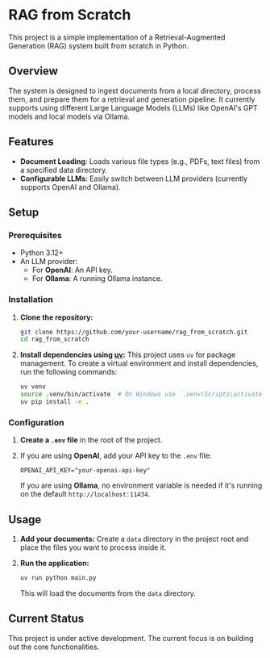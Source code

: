 # RAG from Scratch

This project is a simple implementation of a Retrieval-Augmented Generation (RAG) system built from scratch in Python.

## Overview

The system is designed to ingest documents from a local directory, process them, and prepare them for a retrieval and generation pipeline. It currently supports using different Large Language Models (LLMs) like OpenAI's GPT models and local models via Ollama.

## Features

*   **Document Loading**: Loads various file types (e.g., PDFs, text files) from a specified data directory.
*   **Configurable LLMs**: Easily switch between LLM providers (currently supports OpenAI and Ollama).

## Setup

### Prerequisites

*   Python 3.12+
*   An LLM provider:
    *   For **OpenAI**: An API key.
    *   For **Ollama**: A running Ollama instance.

### Installation

1.  **Clone the repository:**
    ```bash
    git clone https://github.com/your-username/rag_from_scratch.git
    cd rag_from_scratch
    ```

2.  **Install dependencies using [uv](https://github.com/astral-sh/uv):**
    This project uses `uv` for package management. To create a virtual environment and install dependencies, run the following commands:
    ```bash
    uv venv
    source .venv/bin/activate  # On Windows use `.venv\Scripts\activate`
    uv pip install -e .
    ```

### Configuration

1.  **Create a `.env` file** in the root of the project.

2.  If you are using **OpenAI**, add your API key to the `.env` file:
    ```
    OPENAI_API_KEY="your-openai-api-key"
    ```
    If you are using **Ollama**, no environment variable is needed if it's running on the default `http://localhost:11434`.

## Usage

1.  **Add your documents:**
    Create a `data` directory in the project root and place the files you want to process inside it.

2.  **Run the application:**
    ```bash
    uv run python main.py
    ```
    This will load the documents from the `data` directory.

## Current Status

This project is under active development. The current focus is on building out the core functionalities.
